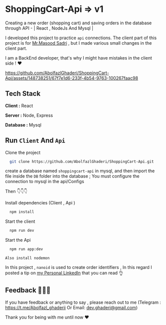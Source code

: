 # ShoppingCart-Api  => v1
Creating a new order (shopping cart) and saving orders in the database through API - | React , NodeJs And Mysql |

I developed this project to practice `api` connections.
 The client part of this project is for  [Mr.Masood Sadri](https://youtu.be/kgw0ix0AUBA?si=3-fd2Z18fuQxhnkI) , but I made various small changes in the client part.

 I am a BackEnd developer, that's why I might have mistakes in the client side ! ❤️




https://github.com/AbolfazlGhaderi/ShoppingCart-Api/assets/148738251/67f7e1d6-233f-4b54-9763-100267faac98



## Tech Stack 

**Client :** React 

**Server :** Node, Express

**Database :** Mysql

## Run `Client` And `Api`

Clone the project

```bash
  git clone https://github.com/AbolfazlGhaderi/ShoppingCart-Api.git
```

create a database named `shoppingcart-api` in mysql, and then import the file inside the ` DB ` folder into the database ;
You must configure the connection to mysql in the api/Configs

Then 👇👇👇


Install dependencies (Client , Api )

```bash
  npm install 
```

Start the client

```bash
  npm run dev
```
Start the Api

```bash
  npm run app:dev
```
`Also install nodemon`

In this project , ` nanoid ` is used to create order identifiers ,
In this regard I posted a tip on [my Personal LinkedIn](https://www.linkedin.com/posts/abolfazl-ghaderi-04769a290_nodejs-nanoid-js-activity-7138831022237945856-xBcn?utm_source=share&utm_medium=member_android) that you can read 👌

## Feedback 🧑🏼‍💻

If you have feedback or anything to say , please reach out to me (Telegram : https://t.me/Abolfazl_ghaderii Or Email: dev.ghaderi@gmail.com) 

Thank you for being with me until now ❤️

